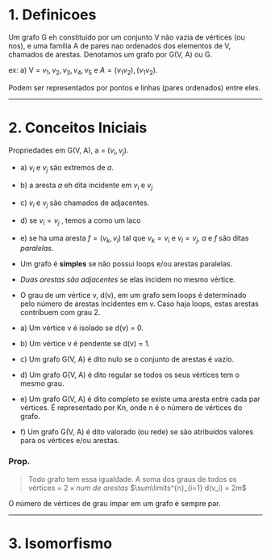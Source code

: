 # 1. Definicoes
Um grafo G eh constituído por um conjunto V não vazia de vértices (ou nos), e uma família A de pares nao ordenados dos elementos de V, chamados de arestas. Denotamos um grafo por G(V, A) ou G.

ex: a) V = ${v_1, v_2, v_3, v_4, v_5}$ e $A = {(v_{1}v_{2}), (v_{1}v_{2})}$.

Podem ser representados por pontos e linhas (pares ordenados) entre eles.

--- 
# 2. Conceitos Iniciais

Propriedades em G(V, A), a = $(v_{i}, v_{j})$.
- a) $v_i$ e $v_j$ são extremos de $a$.
- b) a aresta $a$ eh dita incidente em $v_i$ e $v_j$
- c) $v_{i}$ e $v_{j}$ são chamados de adjacentes.
- d) se $v_{i}= v_{j}$ , temos a como um laco
- e) se ha uma aresta $f = (v_{k}, v_{l})$ tal que $v_{k} = v_{i}$ e $v_{l} = v_{j}$, $a$ e $f$ são ditas _paralelas_.

- Um grafo é __simples__ se não possui loops e/ou arestas paralelas.
- *Duas arestas são adjacentes* se elas incidem no mesmo vértice.
- O grau de um vértice v, d(v), em um grafo sem loops é determinado pelo número de arestas incidentes em v. Caso haja loops, estas arestas contribuem com grau 2.

- a) Um vértice v é isolado se d(v) = 0.
- b) Um vértice v é pendente se d(v) = 1.
- c) Um grafo G(V, A) é dito nulo se o conjunto de arestas é vazio.
- d) Um grafo G(V, A) é dito regular se todos os seus vértices tem o mesmo grau.
- e) Um grafo G(V, A) é dito completo se existe uma aresta entre cada par vértices. É representado por Kn, onde n é o número de vértices do grafo.
- f) Um grafo G(V, A) é dito valorado (ou rede) se são atribuídos valores para os vértices e/ou arestas. 

### Prop.
> Todo grafo tem essa igualdade. A soma dos graus de todos os vértices = $2 \times num \ de \ arestas$
>   $\sum\limits^{n}_{i=1} d(v_i) = 2m$

O número de vértices de grau ímpar em um grafo é sempre par.

---
# 3. Isomorfismo


